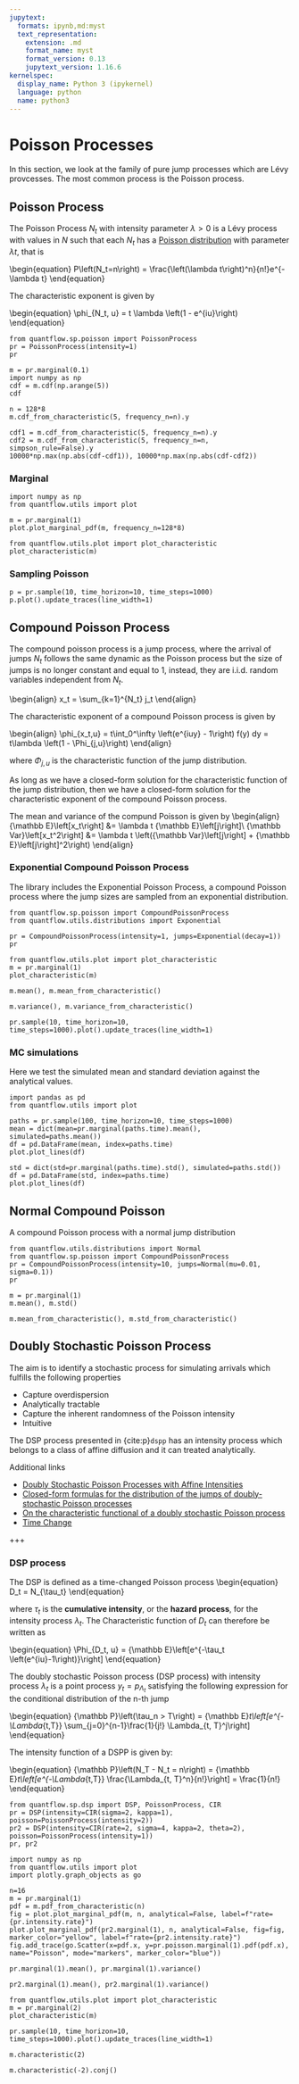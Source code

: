 ```yaml
---
jupytext:
  formats: ipynb,md:myst
  text_representation:
    extension: .md
    format_name: myst
    format_version: 0.13
    jupytext_version: 1.16.6
kernelspec:
  display_name: Python 3 (ipykernel)
  language: python
  name: python3
---
```


# Poisson Processes

In this section, we look at the family of pure jump processes which are Lévy provcesses.
The most common process is the Poisson process.

## Poisson Process

The Poisson Process $N_t$ with intensity parameter $\lambda > 0$ is a Lévy process with values in $N$ such that each $N_t$ has a [Poisson distribution](https://en.wikipedia.org/wiki/Poisson_distribution) with parameter $\lambda t$, that is

\begin{equation}
    P\left(N_t=n\right) = \frac{\left(\lambda t\right)^n}{n!}e^{-\lambda t}
\end{equation}

The characteristic exponent is given by

\begin{equation}
\phi_{N_t, u} = t \lambda \left(1 - e^{iu}\right)
\end{equation}

```{code-cell}
from quantflow.sp.poisson import PoissonProcess
pr = PoissonProcess(intensity=1)
pr
```

```{code-cell}
m = pr.marginal(0.1)
import numpy as np
cdf = m.cdf(np.arange(5))
cdf
```

```{code-cell}
n = 128*8
m.cdf_from_characteristic(5, frequency_n=n).y
```

```{code-cell}
cdf1 = m.cdf_from_characteristic(5, frequency_n=n).y
cdf2 = m.cdf_from_characteristic(5, frequency_n=n, simpson_rule=False).y
10000*np.max(np.abs(cdf-cdf1)), 10000*np.max(np.abs(cdf-cdf2))
```

### Marginal

```{code-cell}
import numpy as np
from quantflow.utils import plot

m = pr.marginal(1)
plot.plot_marginal_pdf(m, frequency_n=128*8)
```

```{code-cell}
from quantflow.utils.plot import plot_characteristic
plot_characteristic(m)
```

### Sampling Poisson

```{code-cell}
p = pr.sample(10, time_horizon=10, time_steps=1000)
p.plot().update_traces(line_width=1)
```

## Compound Poisson Process

The compound poisson process is a jump process, where the arrival of jumps $N_t$ follows the same dynamic as the Poisson process but the size of jumps is no longer constant and equal to 1, instead, they are i.i.d. random variables independent from $N_t$.

\begin{align}
  x_t = \sum_{k=1}^{N_t} j_t
\end{align}

The characteristic exponent of a compound Poisson process is given by

\begin{align}
  \phi_{x_t,u} = t\int_0^\infty \left(e^{iuy} - 1\right) f(y) dy = t\lambda \left(1 - \Phi_{j,u}\right)
\end{align}

where $\Phi_{j,u}$ is the characteristic function of the jump distribution.

As long as we have a closed-form solution for the characteristic function of the jump distribution, then we have a closed-form solution for the characteristic exponent of the compound Poisson process.

The mean and variance of the compund Poisson is given by
\begin{align}
    {\mathbb E}\left[x_t\right] &= \lambda t {\mathbb E}\left[j\right]\\
    {\mathbb Var}\left[x_t^2\right] &= \lambda t \left({\mathbb Var}\left[j\right] + {\mathbb E}\left[j\right]^2\right)
\end{align}

### Exponential Compound Poisson Process

The library includes the Exponential Poisson Process, a compound Poisson process where the jump sizes are sampled from an exponential distribution.

```{code-cell}
from quantflow.sp.poisson import CompoundPoissonProcess
from quantflow.utils.distributions import Exponential

pr = CompoundPoissonProcess(intensity=1, jumps=Exponential(decay=1))
pr
```

```{code-cell}
from quantflow.utils.plot import plot_characteristic
m = pr.marginal(1)
plot_characteristic(m)
```

```{code-cell}
m.mean(), m.mean_from_characteristic()
```

```{code-cell}
m.variance(), m.variance_from_characteristic()
```

```{code-cell}
pr.sample(10, time_horizon=10, time_steps=1000).plot().update_traces(line_width=1)
```

### MC simulations

Here we test the simulated mean and standard deviation against the analytical values.

```{code-cell}
import pandas as pd
from quantflow.utils import plot

paths = pr.sample(100, time_horizon=10, time_steps=1000)
mean = dict(mean=pr.marginal(paths.time).mean(), simulated=paths.mean())
df = pd.DataFrame(mean, index=paths.time)
plot.plot_lines(df)
```

```{code-cell}
std = dict(std=pr.marginal(paths.time).std(), simulated=paths.std())
df = pd.DataFrame(std, index=paths.time)
plot.plot_lines(df)
```

## Normal Compound Poisson

A compound Poisson process with a normal jump distribution

```{code-cell}
from quantflow.utils.distributions import Normal
from quantflow.sp.poisson import CompoundPoissonProcess
pr = CompoundPoissonProcess(intensity=10, jumps=Normal(mu=0.01, sigma=0.1))
pr
```

```{code-cell}
m = pr.marginal(1)
m.mean(), m.std()
```

```{code-cell}
m.mean_from_characteristic(), m.std_from_characteristic()
```

## Doubly Stochastic Poisson Process

The aim is to identify a stochastic process for simulating arrivals which fulfills the following properties

* Capture overdispersion
* Analytically tractable
* Capture the inherent randomness of the Poisson intensity
* Intuitive

The DSP process presented in {cite:p}`dspp` has an intensity process which belongs to a class of affine diffusion and it can treated analytically.

Additional links

* [Doubly Stochastic Poisson Processes
with Affine Intensities](https://editorialexpress.com/cgi-bin/conference/download.cgi?db_name=sbe35&paper_id=179)
* [Closed-form formulas for the distribution of the jumps of
doubly-stochastic Poisson processes](https://arxiv.org/pdf/1701.00717.pdf)
* [On the characteristic functional of a doubly stochastic
Poisson process](http://hera.ugr.es/doi/16516588.pdf)
* [Time Change](http://www.stats.ox.ac.uk/~winkel/winkel15.pdf)

+++

### DSP process

The DSP is defined as a time-changed Poisson process
\begin{equation}
 D_t = N_{\tau_t}
\end{equation}

where $\tau_t$ is the **cumulative intensity**, or the **hazard process**, for the intensity process $\lambda_t$.
The Characteristic function of $D_t$ can therefore be written as

\begin{equation}
    \Phi_{D_t, u} = {\mathbb E}\left[e^{-\tau_t \left(e^{iu}-1\right)}\right]
\end{equation}


The doubly stochastic Poisson process (DSP process) with intensity process $\lambda_t$ is a point process $y_t = p_{\Lambda_t}$
satisfying the following expression for the conditional distribution of the n-th jump

\begin{equation}
{\mathbb P}\left(\tau_n > T\right) = {\mathbb E}_t\left[e^{-\Lambda_{t,T}} \sum_{j=0}^{n-1}\frac{1}{j!} \Lambda_{t, T}^j\right]
\end{equation}

The intensity function of a DSPP is given by:

\begin{equation}
{\mathbb P}\left(N_T - N_t = n\right) = {\mathbb E}_t\left[e^{-\Lambda_{t,T}} \frac{\Lambda_{t, T}^n}{n!}\right] = \frac{1}{n!}
\end{equation}

```{code-cell}
from quantflow.sp.dsp import DSP, PoissonProcess, CIR
pr = DSP(intensity=CIR(sigma=2, kappa=1), poisson=PoissonProcess(intensity=2))
pr2 = DSP(intensity=CIR(rate=2, sigma=4, kappa=2, theta=2), poisson=PoissonProcess(intensity=1))
pr, pr2
```

```{code-cell}
import numpy as np
from quantflow.utils import plot
import plotly.graph_objects as go

n=16
m = pr.marginal(1)
pdf = m.pdf_from_characteristic(n)
fig = plot.plot_marginal_pdf(m, n, analytical=False, label=f"rate={pr.intensity.rate}")
plot.plot_marginal_pdf(pr2.marginal(1), n, analytical=False, fig=fig, marker_color="yellow", label=f"rate={pr2.intensity.rate}")
fig.add_trace(go.Scatter(x=pdf.x, y=pr.poisson.marginal(1).pdf(pdf.x), name="Poisson", mode="markers", marker_color="blue"))
```

```{code-cell}
pr.marginal(1).mean(), pr.marginal(1).variance()
```

```{code-cell}
pr2.marginal(1).mean(), pr2.marginal(1).variance()
```

```{code-cell}
from quantflow.utils.plot import plot_characteristic
m = pr.marginal(2)
plot_characteristic(m)
```

```{code-cell}
pr.sample(10, time_horizon=10, time_steps=1000).plot().update_traces(line_width=1)
```

```{code-cell}
m.characteristic(2)
```

```{code-cell}
m.characteristic(-2).conj()
```
